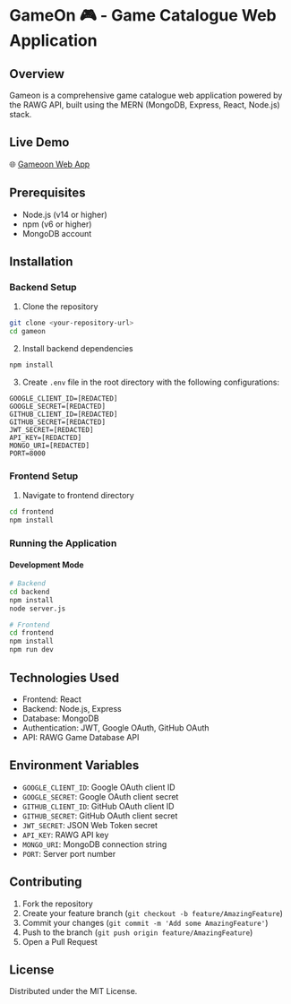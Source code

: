 # GameOn 🎮 - Game Catalogue Web Application

## Overview
Gameon is a comprehensive game catalogue web application powered by the RAWG API, built using the MERN (MongoDB, Express, React, Node.js) stack.

## Live Demo
🌐 [Gameoon Web App](https://gameoon.vercel.app)

## Prerequisites
- Node.js (v14 or higher)
- npm (v6 or higher)
- MongoDB account

## Installation

### Backend Setup
1. Clone the repository
```bash
git clone <your-repository-url>
cd gameon
```

2. Install backend dependencies
```bash
npm install
```

3. Create `.env` file in the root directory with the following configurations:
```
GOOGLE_CLIENT_ID=[REDACTED]
GOOGLE_SECRET=[REDACTED]
GITHUB_CLIENT_ID=[REDACTED]
GITHUB_SECRET=[REDACTED]
JWT_SECRET=[REDACTED]
API_KEY=[REDACTED]
MONGO_URI=[REDACTED]
PORT=8000
```

### Frontend Setup
1. Navigate to frontend directory
```bash
cd frontend
npm install
```

### Running the Application

#### Development Mode
```bash
# Backend
cd backend
npm install 
node server.js

# Frontend
cd frontend
npm install
npm run dev
```

## Technologies Used
- Frontend: React
- Backend: Node.js, Express
- Database: MongoDB
- Authentication: JWT, Google OAuth, GitHub OAuth
- API: RAWG Game Database API

## Environment Variables
- `GOOGLE_CLIENT_ID`: Google OAuth client ID
- `GOOGLE_SECRET`: Google OAuth client secret
- `GITHUB_CLIENT_ID`: GitHub OAuth client ID
- `GITHUB_SECRET`: GitHub OAuth client secret
- `JWT_SECRET`: JSON Web Token secret
- `API_KEY`: RAWG API key
- `MONGO_URI`: MongoDB connection string
- `PORT`: Server port number

## Contributing
1. Fork the repository
2. Create your feature branch (`git checkout -b feature/AmazingFeature`)
3. Commit your changes (`git commit -m 'Add some AmazingFeature'`)
4. Push to the branch (`git push origin feature/AmazingFeature`)
5. Open a Pull Request

## License
Distributed under the MIT License.
